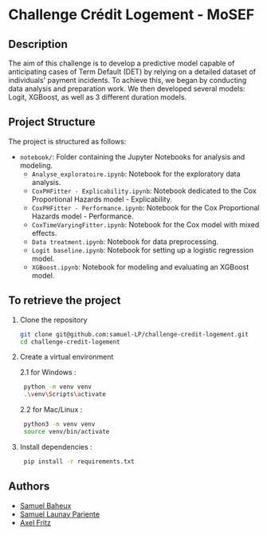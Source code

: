 # Challenge Crédit Logement - MoSEF


## Description
The aim of this challenge is to develop a predictive model capable of anticipating cases of Term Default (DET) by relying on a detailed dataset of individuals' payment incidents. To achieve this, we began by conducting data analysis and preparation work. We then developed several models: Logit, XGBoost, as well as 3 different duration models.

## Project Structure
The project is structured as follows:

- `notebook/`: Folder containing the Jupyter Notebooks for analysis and modeling.
    - `Analyse_exploratoire.ipynb`: Notebook for the exploratory data analysis.
    - `CoxPHFitter - Explicability.ipynb`: Notebook dedicated to the Cox Proportional Hazards model - Explicability.
    - `CoxPHFitter - Performance.ipynb`: Notebook for the Cox Proportional Hazards model - Performance.
    - `CoxTimeVaryingFitter.ipynb`: Notebook for the Cox model with mixed effects.
    - `Data treatment.ipynb`: Notebook for data preprocessing.
    - `Logit baseline.ipynb`: Notebook for setting up a logistic regression model.
    - `XGBoost.ipynb`: Notebook for modeling and evaluating an XGBoost model.
  
## To retrieve the project

1. Clone the repository

    ```bash
    git clone git@github.com:samuel-LP/challenge-credit-logement.git
    cd challenge-credit-logement
    ```

2. Create a virtual environment

   2.1 for Windows : 
   
   ```bash
    python -m venv venv
    .\venv\Scripts\activate
   ```
   
   2.2  for Mac/Linux : 

   ```bash
    python3 -m venv venv
    source venv/bin/activate
   ```

3. Install dependencies : 
   ```bash
    pip install -r requirements.txt
   ```

## Authors

- [Samuel Baheux](https://github.com/SamuelBaheux)
- [Samuel Launay Pariente](https://github.com/samuel-LP)
- [Axel Fritz](https://github.com/AxelFritz1)
